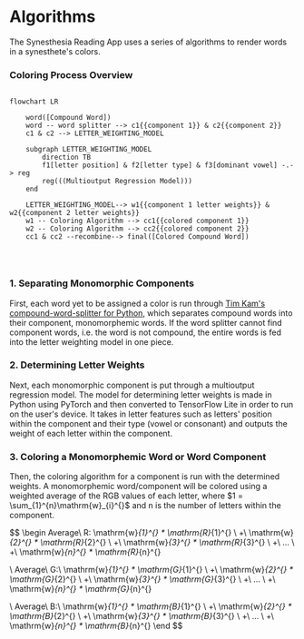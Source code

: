 # Algorithms
The Synesthesia Reading App uses a series of algorithms to render words in a synesthete's colors.

### Coloring Process Overview

```mermaid

flowchart LR
  
    word([Compound Word])
    word -- word splitter --> c1{{component 1}} & c2{{component 2}}
    c1 & c2 --> LETTER_WEIGHTING_MODEL
    
    subgraph LETTER_WEIGHTING_MODEL
        direction TB
        f1[letter position] & f2[letter type] & f3[dominant vowel] -.-> reg
        reg(((Multioutput Regression Model)))
    end
    
    LETTER_WEIGHTING_MODEL--> w1{{component 1 letter weights}} & w2{{component 2 letter weights}}
    w1 -- Coloring Algorithm --> cc1{{colored component 1}}
    w2 -- Coloring Algorithm --> cc2{{colored component 2}}
    cc1 & cc2 --recombine--> final([Colored Compound Word])




```


### 1. Separating Monomorphic Components
First, each word yet to be assigned a color is run through [Tim Kam's compound-word-splitter for Python](https://github.com/TimKam/compound-word-splitter), 
which separates compound words into their component, monomorphemic words. If the word splitter 
cannot find component words, i.e. the word is not compound, the entire words is fed into 
the letter weighting model in one piece.

### 2. Determining Letter Weights
Next, each monomorphic component is put through a multioutput regression model. 
The model for determining letter weights is made in Python using PyTorch and
then converted to TensorFlow Lite in order to run on the user's device. It 
takes in letter features such as letters' position within the component and their 
type (vowel or consonant) and outputs the weight of each letter within the component.


### 3. Coloring a Monomorphemic Word or Word Component
Then, the coloring algorithm for a component is run with the determined weights. 
A monomorphemic word/component will be colored using a weighted average of the
RGB values of each letter, where $1 = \sum_{1}^{n}\mathrm{w}_{i}^{}$ and n is the 
number of letters within the component.

$$
\begin
Average\ R: \mathrm{w}_{1}^{} * \mathrm{R}_{1}^{} \ +\ \mathrm{w}_{2}^{} * \mathrm{R}_{2}^{} \ +\ \mathrm{w}_{3}^{} * \mathrm{R}_{3}^{} \ +\ ... \ +\ \mathrm{w}_{n}^{} * \mathrm{R}_{n}^{}

\\
Average\ G:\ \mathrm{w}_{1}^{} * \mathrm{G}_{1}^{} \ +\ \mathrm{w}_{2}^{} * \mathrm{G}_{2}^{} \ +\ \mathrm{w}_{3}^{} * \mathrm{G}_{3}^{} \ +\ ... \ +\ \mathrm{w}_{n}^{} * \mathrm{G}_{n}^{}

\\
Average\ B:\ \mathrm{w}_{1}^{} * \mathrm{B}_{1}^{} \ +\ \mathrm{w}_{2}^{} * \mathrm{B}_{2}^{} \ +\ \mathrm{w}_{3}^{} * \mathrm{B}_{3}^{} \ +\ ... \ +\ \mathrm{w}_{n}^{} * \mathrm{B}_{n}^{}
\end
$$
